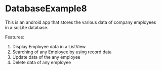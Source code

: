 # DatabaseExample8
This is an android app that stores the various data of company employees in a sqlLite database. 


Features:

1. Display Employee data in a ListView
2. Searching of any Employee by using record data
3. Update data of the any employee
4. Delete data of any employee
